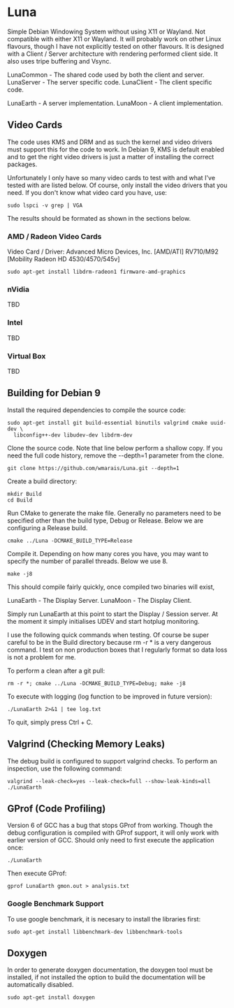 # Luna
Simple Debian Windowing System without using X11 or Wayland. Not compatible with
either X11 or Wayland. It will probably work on other Linux flavours, though I
have not explicitly tested on other flavours. It is designed with a Client /
Server architecture with rendering performed client side. It also uses tripe
buffering and Vsync.

LunaCommon - The shared code used by both the client and server.
LunaServer - The server specific code.
LunaClient - The client specific code.

LunaEarth - A server implementation.
LunaMoon - A client implementation.

## Video Cards
The code uses KMS and DRM and as such the kernel and video drivers must support
this for the code to work. In Debian 9, KMS is default enabled and to get the
right video drivers is just a matter of installing the correct packages.

Unfortunately I only have so many video cards to test with and what I've tested
with are listed below. Of course, only install the video drivers that you need.
If you don't know what video card you have, use:

```
sudo lspci -v grep | VGA
```

The results should be formated as shown in the sections below.

### AMD / Radeon Video Cards

Video Card / Driver: Advanced Micro Devices, Inc. [AMD/ATI] RV710/M92 [Mobility 
Radeon HD 4530/4570/545v]

```
sudo apt-get install libdrm-radeon1 firmware-amd-graphics
```

### nVidia

TBD

### Intel

TBD

### Virtual Box

TBD


## Building for Debian 9

Install the required dependencies to compile the source code:

```
sudo apt-get install git build-essential binutils valgrind cmake uuid-dev \
  libconfig++-dev libudev-dev libdrm-dev
```

Clone the source code. Note that line below perform a shallow copy. If you need
the full code history, remove the --depth=1 parameter from the clone.

```
git clone https://github.com/wmarais/Luna.git --depth=1
```

Create a build directory:

```
mkdir Build
cd Build
```

Run CMake to generate the make file. Generally no parameters need to be
specified other than the build type, Debug or Release. Below we are configuring
a Release build.

```
cmake ../Luna -DCMAKE_BUILD_TYPE=Release
```

Compile it. Depending on how many cores you have, you may want to specify the
number of parallel threads. Below we use 8.

```
make -j8
```

This should compile fairly quickly, once compiled two binaries will exist,

LunaEarth - The Display Server.
LunaMoon - The Display Client.

Simply run LunaEarth at this point to start the Display / Session server. At the
moment it simply initialises UDEV and start hotplug monitoring.

I use the following quick commands when testing. Of course be super careful to
be in the Build directory because rm -r * is a very dangerous command. I test
on non production boxes that I regularly format so data loss is not a problem
for me.

To perform a clean after a git pull:
```
rm -r *; cmake ../Luna -DCMAKE_BUILD_TYPE=Debug; make -j8
```

To execute with logging (log function to be improved in future version):

```
./LunaEarth 2>&1 | tee log.txt
```

To quit, simply press Ctrl + C.

## Valgrind (Checking Memory Leaks)
The debug build is configured to support valgrind checks. To perform an
inspection, use the following command:

```
valgrind --leak-check=yes --leak-check=full --show-leak-kinds=all ./LunaEarth
```

## GProf (Code Profiling)

Version 6 of GCC has a bug that stops GProf from working. Though the debug
configuration is compiled with GProf support, it will only work with earlier
version of GCC. Should only need to first execute the application once:

```
./LunaEarth
```

Then execute GProf:

```
gprof LunaEarth gmon.out > analysis.txt
```

### Google Benchmark Support
To use google benchmark, it is necesary to install the libraries first:

```
sudo apt-get install libbenchmark-dev libbenchmark-tools
```

## Doxygen
In order to generate doxygen documentation, the doxygen tool must be installed,
if not installed the option to build the documentation will be automatically
disabled.

```
sudo apt-get install doxygen
```
